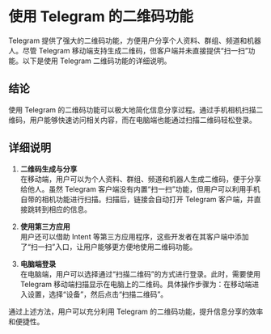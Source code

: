 # 使用 Telegram 的二维码功能

Telegram 提供了强大的二维码功能，方便用户分享个人资料、群组、频道和机器人。尽管 Telegram 移动端支持生成二维码，但客户端并未直接提供“扫一扫”功能。以下是使用 Telegram 二维码功能的详细说明。

## 结论

使用 Telegram 的二维码功能可以极大地简化信息分享过程。通过手机相机扫描二维码，用户能够快速访问相关内容，而在电脑端也能通过扫描二维码轻松登录。

## 详细说明

1. **二维码生成与分享**  
   在移动端，用户可以为个人资料、群组、频道和机器人生成二维码，便于分享给他人。虽然 Telegram 客户端没有内置“扫一扫”功能，但用户可以利用手机自带的相机功能进行扫描。扫描后，链接会自动打开 Telegram 客户端，并直接跳转到相应的信息。

2. **使用第三方应用**  
   用户还可以借助 Intent 等第三方应用程序，这些开发者在其客户端中添加了“扫一扫”入口，让用户能够更方便地使用二维码功能。

3. **电脑端登录**  
   在电脑端，用户可以选择通过“扫描二维码”的方式进行登录。此时，需要使用 Telegram 移动端扫描显示在电脑上的二维码。具体操作步骤为：在移动端进入设置，选择“设备”，然后点击“扫描二维码”。

通过上述方法，用户可以充分利用 Telegram 的二维码功能，提升信息分享的效率和便捷性。